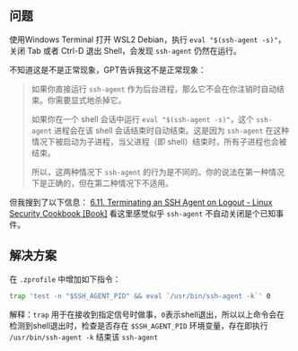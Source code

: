 ## 问题

使用Windows Terminal 打开 WSL2 Debian，执行 `eval "$(ssh-agent -s)"`，关闭 Tab 或者 Ctrl-D 退出 Shell，会发现 `ssh-agent` 仍然在运行。

不知道这是不是正常现象，GPT告诉我这不是正常现象：
> 如果你直接运行 `ssh-agent` 作为后台进程，那么它不会在你注销时自动结束。你需要显式地杀掉它。
> 
> 如果你在一个 shell 会话中运行 `eval "$(ssh-agent -s)"`，这个 `ssh-agent` 进程会在该 shell 会话结束时自动结束。这是因为 `ssh-agent` 在这种情况下被启动为子进程，当父进程（即 shell）结束时，所有子进程也会被结束。
> 
> 所以，这两种情况下 `ssh-agent` 的行为是不同的。你的说法在第一种情况下是正确的，但在第二种情况下不适用。

但我搜到了以下信息：
[6.11. Terminating an SSH Agent on Logout - Linux Security Cookbook [Book]](https://www.oreilly.com/library/view/linux-security-cookbook/0596003919/ch06s11.html#:~:text=SSH%20agents%20you%20invoke%20yourself,agent%20with%20the%20%2Dk%20option.) 看这里感觉似乎 `ssh-agent` 不自动关闭是个已知事件。

## 解决方案

在 `.zprofile` 中增加如下指令：

```zsh
trap 'test -n "$SSH_AGENT_PID" && eval `/usr/bin/ssh-agent -k`' 0
```

解释：`trap` 用于在接收到指定信号时做事，`0`表示shell退出，所以以上命令会在检测到shell退出时，检查是否存在 `$SSH_AGENT_PID` 环境变量，存在即执行 `/usr/bin/ssh-agent -k` 结束该 `ssh-agent`
